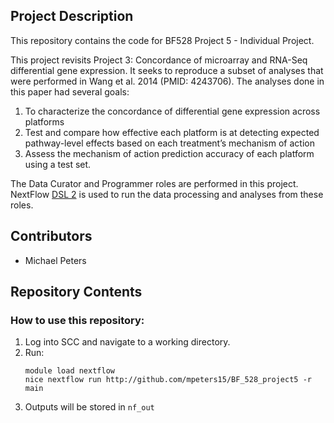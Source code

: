 ## Project Description

This repository contains the code for BF528 Project 5 - Individual Project.

This project revisits Project 3: Concordance of microarray and RNA-Seq differential gene expression. It seeks to reproduce a subset of analyses that were performed in Wang et al. 2014 (PMID: 4243706). The analyses done in this paper had several goals:
1. To characterize the concordance of differential gene expression across platforms
2. Test and compare how effective each platform is at detecting expected pathway-level effects based on each treatment’s mechanism of action
3. Assess the mechanism of action prediction accuracy of each platform using a test set.

The Data Curator and Programmer roles are performed in this project. NextFlow [DSL 2](https://nextflow.io/docs/latest/dsl2.html) is used to run the data processing and analyses from these roles.

## Contributors

 - Michael Peters

## Repository Contents

### How to use this repository:

1. Log into SCC and navigate to a working directory.
2. Run:
    ```
    module load nextflow
    nice nextflow run http://github.com/mpeters15/BF_528_project5 -r main
    ```
3. Outputs will be stored in `nf_out`
